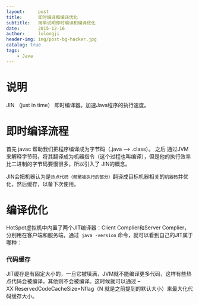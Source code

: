 ```yaml
---
layout:     post
title:      即时编译和编译优化
subtitle:   简单说明即时编译和编译优化
date:       2015-12-16
author:     lulongji
header-img: img/post-bg-hacker.jpg
catalog: true
tags:
    - Java
---
```


# 说明

JIN （just in time） 即时编译器。加速Java程序的执行速度。

# 即时编译流程

首先 javac 帮助我们把程序编译成为字节码（.java --> .class）。
之后 通过JVM来解释字节码，将其翻译成为机器指令（这个过程也叫编译），但是他的执行效率比二进制的字节码要慢很多，所以引入了 JIN的概念。

JIN会把机器认为是```热点代码（频繁被执行的部分）```翻译成目标机器相关的```机器码```并优化，然后缓存，以备下次使用。

# 编译优化

HotSpot虚拟机中内置了两个JIT编译器：Client Complier和Server Complier，分别用在客户端和服务端，通过``` java -version``` 命令，就可以看到自己的JIT属于哪种：


### 代码缓存

JIT缓存是有固定大小的，一旦它被填满，JVM就不能编译更多代码，这样有些热点代码会被编译，其他则不会被编译。这时候就可以通过 –XX:ReservedCodeCacheSize=Nflag（N 就是之前提到的默认大小）来最大化代码缓存大小。

